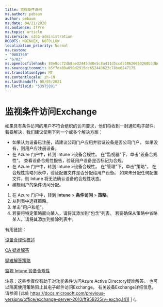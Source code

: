 ```yaml
---
title: 监视条件访问
ms.author: pebaum
author: pebaum
ms.date: 04/21/2020
ms.audience: ITPro
ms.topic: article
ms.service: o365-administration
ROBOTS: NOINDEX, NOFOLLOW
localization_priority: Normal
ms.custom:
- "9003769"
- "6702"
ms.openlocfilehash: 80e8cc72db8ae32445d48e5c8a411d5ccd538626653260b3dbd28a247561e888
ms.sourcegitcommit: b5f7da89a650d2915dc652449623c78be6247175
ms.translationtype: MT
ms.contentlocale: zh-CN
ms.lasthandoff: 08/05/2021
ms.locfileid: "53975091"
---
```

# <a name="monitoring-conditional-access-for-exchange"></a>监视条件访问Exchange

如果具有条件访问的用户不符合组织的访问要求，他们将收到一封通知电子邮件。 若要解决，我们建议使用下列一个或多个解决方案：

- 如果认为设备已注册，请建议公司门户应用并验证设备是否公司门户。 如果没有，则用户应注册设备。
- 在 Azure 门户中，转到 Intune >设备合规性。 在"监视器"下，单击"设备合规性"。 查看设备合规性报告，验证用户设备是否标记为合规。
- 在 Azure 门户中，转到 Intune >设备合规性。 在"管理"下，单击"策略"。 在合规性策略列表中，验证配置文件是否分配给用户设备。 如果未分配任何配置文件，则 Intune 将无法确认设备的合规性状态。
- 编辑用户的条件访问分配。

1. 在 Azure 门户中，转到 **Intune**  >  **条件访问**  >  **策略**。
2. 从列表中选择策略。
3. 单击"用户和组"。
4. 若要将特定策略面向某人，请将其添加到"包含"列表。 若要确保从策略中省略某人，请将其添加到排除列表中。

有用链接：

[设备合规性概述](https://docs.microsoft.com/intune/device-compliance-get-started)

[CA 疑难解答](https://docs.microsoft.com/intune/troubleshoot-conditional-access)

[疑难解答策略](https://docs.microsoft.com/troubleshoot/mem/intune/troubleshoot-policies-in-microsoft-intune)

[监视 Intune 设备合规性](https://docs.microsoft.com/intune/compliance-policy-monitor)

注意：这些步骤仅有助于对功能条件访问Azure Active Directory疑难解答。 也可以隔离使用策略阻止其电子邮件访问Exchange。 有关设备Exchange详细信息，请参阅 [此处 https://docs.microsoft.com/previous-versions/office/exchange-server-2010/ff959225(v=exchg.141) ] (。
